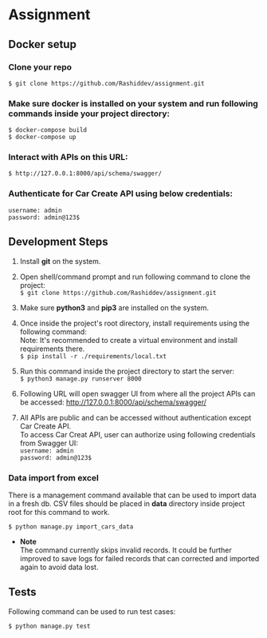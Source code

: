 # Assignment

## Docker setup
### Clone your repo
    $ git clone https://github.com/Rashiddev/assignment.git

### Make sure docker is installed on your system and run following commands inside your project directory:

    $ docker-compose build
    $ docker-compose up

### Interact with APIs on this URL:
    $ http://127.0.0.1:8000/api/schema/swagger/

### Authenticate for Car Create API using below credentials:
    username: admin
    password: admin@123$

## Development Steps

1. Install <b>git</b> on the system.
2. Open shell/command prompt and run following command to clone the project:
    <br>`$ git clone https://github.com/Rashiddev/assignment.git`


3. Make sure <b>python3</b> and <b>pip3</b> are installed on the system.
4. Once inside the project's root directory, install requirements using the following command:
    <br>Note: It's recommended to create a virtual environment and install requirements there.
    <br>`$ pip install -r ./requirements/local.txt`

5. Run this command inside the project directory to start the server:
    <br>`$ python3 manage.py runserver 8000`

6. Following URL will open swagger UI from where all the project APIs can be accessed:
    http://127.0.0.1:8000/api/schema/swagger/

7. All APIs are public and can be accessed without authentication except Car Create API.
   <br> To access Car Creat API, user can authorize using following credentials from Swagger UI:
    <br>`username: admin`
    <br>`password: admin@123$`

### Data import from excel
There is a management command available that can be used to import data in a fresh db.
CSV files should be placed in <b>data</b> directory inside project root for this command
to work.


    $ python manage.py import_cars_data

- <b>Note</b>
  <br>The command currently skips invalid records. It could be further improved to save logs for failed records that can corrected and imported again to avoid data lost.
  

## Tests
Following command can be used to run test cases:


    $ python manage.py test


